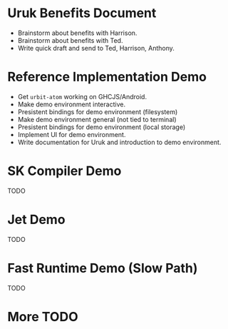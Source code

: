 # Uruk Benefits Document

- Brainstorm about benefits with Harrison.
- Brainstorm about benefits with Ted.
- Write quick draft and send to Ted, Harrison, Anthony.

# Reference Implementation Demo

- Get `urbit-atom` working on GHCJS/Android.
- Make demo environment interactive.
- Presistent bindings for demo environment (filesystem)
- Make demo environment general (not tied to terminal)
- Presistent bindings for demo environment (local storage)
- Implement UI for demo environment.
- Write documentation for Uruk and introduction to demo environment.

# SK Compiler Demo

TODO

# Jet Demo

TODO

# Fast Runtime Demo (Slow Path)

TODO

# More TODO
